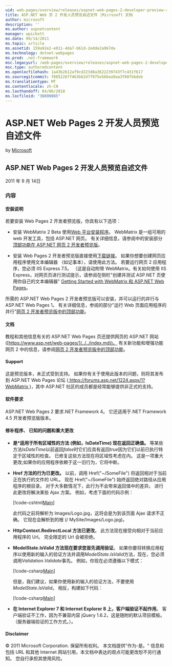 ```yaml
---
uid: web-pages/overview/releases/aspnet-web-pages-2-developer-preview-readme
title: ASP.NET Web 页 2 开发人员预览自述文件 |Microsoft 文档
author: microsoft
description: ''
ms.author: aspnetcontent
manager: wpickett
ms.date: 09/14/2011
ms.topic: article
ms.assetid: 159a92e2-e011-4da7-b61d-2edde2a967da
ms.technology: dotnet-webpages
ms.prod: .net-framework
msc.legacyurl: /web-pages/overview/releases/aspnet-web-pages-2-developer-preview-readme
msc.type: authoredcontent
ms.openlocfilehash: 1a43b2b12af9cd223d8a3622239743f7c431f617
ms.sourcegitcommit: f8852267f463b62d7f975e56bea9aa3f68fbbdeb
ms.translationtype: MT
ms.contentlocale: zh-CN
ms.lasthandoff: 04/06/2018
ms.locfileid: "30899085"
---
```

<a name="aspnet-web-pages-2-developer-preview-readme"></a>ASP.NET Web Pages 2 开发人员预览自述文件
====================
by [Microsoft](https://github.com/microsoft)

## <a name="aspnet-web-pages-2-developer-preview-readme"></a>ASP.NET Web Pages 2 开发人员预览自述文件

2011 年 9 月 14日

### <a name="contents"></a>内容

#### <a id="_Toc303701284"></a>  安装说明

若要安装 Web Pages 2 开发者预览版，你具有以下选项：

- 安装 WebMatrix 2 Beta 使用[Web 平台安装程序](https://go.microsoft.com/fwlink/?LinkId=226883)。 WebMatrix 是一组可用的 web 开发工具，包括 ASP.NET 网页。 有关详细信息，请参阅中的安装部分[顶部功能在 ASP.NET 网页 2 开发者预览版](https://go.microsoft.com/fwlink/?LinkID=227824)。

- 安装 Web Pages 2 开发者预览版直接使用[下载链接](https://go.microsoft.com/fwlink/?LinkID=226335)。 如果你想要创建网页应用程序使用文本编辑器 （如记事本），请使用此方法。 若要运行网页 2 应用程序，您必须 IIS Express 7.5。 （这是自动附带 WebMatrix。有关如何使用 IIS Express，对网页页进行测试提示，请参阅在侧栏"创建并测试 ASP.NET 页使用你自己的文本编辑器" [Getting Started with WebMatrix 和 ASP.NET Web Pages](https://go.microsoft.com/fwlink/?LinkId=202889)。

所需的 ASP.NET Web Pages 2 开发者预览版可以安装，并可以运行的并行与 ASP.NET Web Pages 1。 <a id="a"></a>有关详细信息，参阅的部分"运行 Web 页面应用程序的并行"[网页 2 开发者预览版中的顶部功能](https://go.microsoft.com/fwlink/?LinkID=227824)。

#### <a id="_Toc303701285"></a>  文档

教程和其他信息有关的 ASP.NET Web Pages 页还提供网页的 ASP.NET 网站 ([https://www.asp.net/web-pages/](../../index.md))。 有关新功能和增强功能网页 2 中的信息，请参阅[网页 2 开发者预览版中的顶部功能](https://go.microsoft.com/fwlink/?LinkID=227824)。

#### <a id="_Toc303701286"></a>  Support

<a id="_Toc209852135"></a><a id="_Toc255833657"></a> 这是预览版本，未正式受到支持。 如果你有关于使用此版本的问题，则将其发布到 ASP.NET Web Pages 论坛 ([ https://forums.asp.net/1224.aspx/1?WebMatrix ](https://forums.asp.net/1224.aspx/1?WebMatrix) )，其中 ASP.NET 社区的成员都是经常能够提供非正式的支持。

#### <a id="_Toc303701287"></a>  软件要求

ASP.NET Web Pages 2 要求.NET Framework 4。 它还适用于.NET Framework 4.5 开发者预览版版本。

<a id="_Toc303701288"></a><a id="_Breaking_Changes"></a>

#### <a name="fixes-known-issues-and-breaking-changes"></a>修补程序、 已知的问题和重大更改

<a id="_Toc224729061"></a><a id="_Toc238051347"></a>

- **是\*适用于所有区域性的方法 (例如，IsDateTime) 现在返回正确值。** 等某些方法*IsDateTime*以前返回*false*时它们应具有返回*true*因为它们以前已执行特定于区域性的检查。 已修复这些方法现在将区域性考虑在内。 这是一项重大更改;如果你的应用程序依赖于这一旧行为，它将中断。
- **Href 方法的行为已更改。** 以前，调用 Href("~/SomeFile") 将返回相对于当前正在执行的文件的 URL。 现在 Href("~/SomeFile") 始终返回绝对路径从应用程序的根目录。 对于大多数情况下，此行为不会带来返回值中的差异。 进行此更改将解决某些 Ajax 方案。 例如，考虑下面的代码示例： 

    [!code-cshtml[Main](aspnet-web-pages-2-developer-preview-readme/samples/sample1.cshtml)]

    此代码之前将解析为 Images/Logo.jpg，这将会是为到该页面 Ajax 请求不正确。 它现在会解析到的根 (/ MySite/Images/Logo.jpg)。
- **HttpContext.RedirectLocal 方法已更改**。 此方法现在接受向相对于当前应用程序的 Url。 完全限定的 Url 会被拒绝。
- **ModelState.IsValid 方法现在要求您首先调用验证**。 如果你要将转换应用程序以使用新的输入的验证方法并调用*ModelState.IsValid*方法，现在，您必须调用*Validation.Validate*事先。 例如，你现在必须遵循以下模式： 

    [!code-csharp[Main](aspnet-web-pages-2-developer-preview-readme/samples/sample2.cs)]

  但是，我们建议，如果你使用新的输入的验证方法，不要使用*ModelState.IsValid*。 相反，构建如下代码： 

    [!code-csharp[Main](aspnet-web-pages-2-developer-preview-readme/samples/sample3.cs)]
- **在 Internet Explorer 7 和 Internet Explorer 8 上，客户端验证不起作用**。 客户端验证不工作，因为不兼容内容 jQuery 1.6.2，这是随附的默认项目模板。 （服务器端验证的工作方式。）。

#### <a id="_Toc303701289"></a>  Disclaimer

© 2011 Microsoft Corporation. 保留所有权利。 本文档提供"作为-是。" 信息和包括 URL 和其他 Internet 网站引用，本文档中表达的观点可能更改恕不另行通知。 您自行承担其使用风险。
